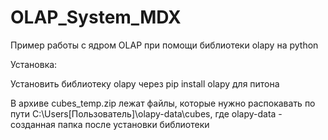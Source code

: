 # OLAP_System_MDX
Пример работы с ядром OLAP при помощи библиотеки olapy на python

Установка:

Установить библиотеку olapy через pip install olapy для питона

В архиве cubes_temp.zip лежат файлы, которые нужно распокавать по пути C:\Users\[Пользователь]\olapy-data\cubes, где olapy-data - созданная папка после установки библиотеки
